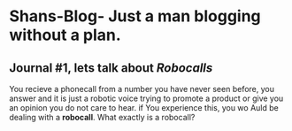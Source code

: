 # Shans-Blog- Just a man blogging without a plan.

## Journal #1, lets talk about *Robocalls*

  You recieve a phonecall from a number you have never seen before, you answer and it is just a robotic voice trying to promote a product or give you an opinion you do not care to hear. if You experience this, you wo Auld be dealing with a **robocall**. What exactly is a robocall? 

